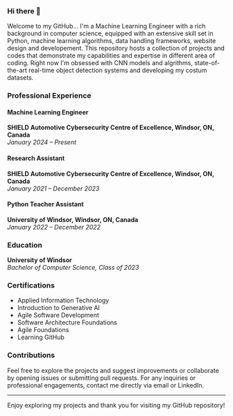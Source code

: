 ### Hi there 👋


Welcome to my GitHub...
I'm a Machine Learning Engineer with a rich background in computer science, equipped with an extensive skill set in Python, machine learning algorithms, data handling frameworks, website design and developement. This repository hosts a collection of projects and codes that demonstrate my capabilities and expertise in different area of coding.
Right now I'm obsessed with CNN models and algrithms, state-of-the-art real-time object detection systems and developing my costum datasets.


### Professional Experience

#### Machine Learning Engineer
**SHIELD Automotive Cybersecurity Centre of Excellence, Windsor, ON, Canada**  
*January 2024 – Present*  

#### Research Assistant
**SHIELD Automotive Cybersecurity Centre of Excellence, Windsor, ON, Canada**  
*January 2021 – December 2023*  

#### Python Teacher Assistant
**University of Windsor, Windsor, ON, Canada**  
*January 2022 – December 2022*  

### Education

**University of Windsor**  
*Bachelor of Computer Science, Class of 2023*

### Certifications

- Applied Information Technology
- Introduction to Generative AI
- Agile Software Development
- Software Architecture Foundations
- Agile Foundations
- Learning GitHub


### Contributions

Feel free to explore the projects and suggest improvements or collaborate by opening issues or submitting pull requests. For any inquiries or professional engagements, contact me directly via email or LinkedIn.

---

Enjoy exploring my projects and thank you for visiting my GitHub repository!
